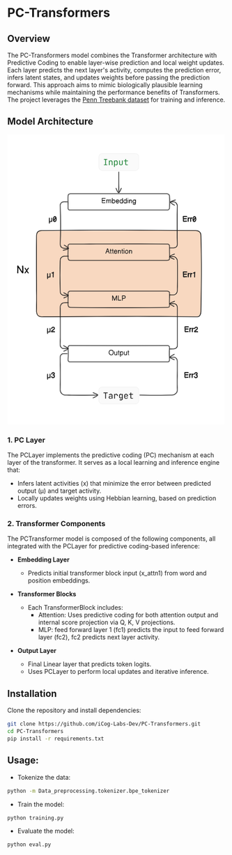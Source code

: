 # PC-Transformers

## **Overview**

The PC-Transformers model combines the Transformer architecture with Predictive Coding to enable layer-wise prediction and local weight updates. Each layer predicts the next layer's activity, computes the prediction error, infers latent states, and updates weights before passing the prediction forward. This approach aims to mimic biologically plausible learning mechanisms while maintaining the performance benefits of Transformers. The project leverages the [Penn Treebank dataset](https://www.kaggle.com/datasets/aliakay8/penn-treebank-dataset/data
) for training and inference.

## **Model Architecture**
![Model Diagram](assets/Model_diagram.png)
### 1. PC Layer
The PCLayer implements the predictive coding (PC) mechanism at each layer of the transformer. It serves as a local learning and inference engine that:
- Infers latent activities (x) that minimize the error between predicted output (μ) and target activity.
- Locally updates weights using Hebbian learning, based on prediction errors.

### 2. Transformer Components
The PCTransformer model is composed of the following components, all integrated with the PCLayer for predictive coding-based inference:
- **Embedding Layer**
  - Predicts initial transformer block input (x_attn1) from word and position embeddings.

- **Transformer Blocks** 
  - Each TransformerBlock includes:
      - Attention: Uses predictive coding for both attention output and internal score projection via Q, K, V projections.
      - MLP: feed forward layer 1 (fc1) predicts the input to feed forward layer (fc2), fc2 predicts next layer activity.

- **Output Layer**
  - Final Linear layer that predicts token logits.
  - Uses PCLayer to perform local updates and iterative inference.

## Installation

Clone the repository and install dependencies:
```bash
git clone https://github.com/iCog-Labs-Dev/PC-Transformers.git
cd PC-Transformers
pip install -r requirements.txt
```
## Usage:
- Tokenize the data:
```bash
python -m Data_preprocessing.tokenizer.bpe_tokenizer
```
- Train the model:
```bash
python training.py
```
- Evaluate the model:
```bash
python eval.py